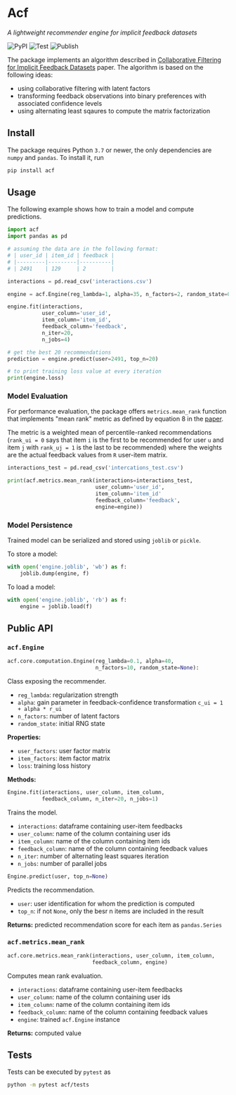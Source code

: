 # Acf

[1]: https://dl.acm.org/doi/10.1109/ICDM.2008.22

*A lightweight recommender engine for implicit feedback datasets*

![PyPI](https://badge.fury.io/py/acf.svg)
![Test](https://github.com/jancervenka/acf/actions/workflows/test.yml/badge.svg)
![Publish](https://github.com/jancervenka/acf/actions/workflows/publish.yml/badge.svg)

The package implements an algorithm described in
[Collaborative Filtering for Implicit Feedback Datasets][1] paper. 
The algorithm is based on the following ideas:

* using collaborative filtering with latent factors
* transforming feedback observations into binary preferences
  with associated confidence levels
* using alternating least sqaures to compute the matrix factorization

## Install

The package requires Python `3.7` or newer, the only dependencies are
`numpy` and `pandas`. To install it, run

```bash
pip install acf
```

## Usage

The following example shows how to train a model and compute predictions.

```python
import acf
import pandas as pd

# assuming the data are in the following format:
# | user_id | item_id | feedback |
# |---------|---------|----------|
# | 2491    | 129     | 2        |

interactions = pd.read_csv('interactions.csv')

engine = acf.Engine(reg_lambda=1, alpha=35, n_factors=2, random_state=0)

engine.fit(interactions,
           user_column='user_id',
           item_column='item_id',
           feedback_column='feedback',
           n_iter=20,
           n_jobs=4)

# get the best 20 recommendations
prediction = engine.predict(user=2491, top_n=20)

# to print training loss value at every iteration
print(engine.loss)
```

### Model Evaluation

For performance evaluation, the package offers `metrics.mean_rank`
function that implements "mean rank" metric as defined by equation
8 in the [paper][1].

The metric is a weighted mean of percentile-ranked recommendations
(`rank_ui = 0` says that item `i` is the first to be recommended for
user `u` and item `j` with `rank_uj = 1` is the last to be recommended)
where the weights are the actual feedback values from `R` user-item matrix.

```python
interactions_test = pd.read_csv('intercations_test.csv')

print(acf.metrics.mean_rank(interactions=interactions_test,
                            user_column='user_id',
                            item_column='item_id'
                            feedback_column='feedback',
                            engine=engine))
```

### Model Persistence

Trained model can be serialized and stored using `joblib` or `pickle`.

To store a model:

```python
with open('engine.joblib', 'wb') as f:
    joblib.dump(engine, f)
```

To load a model:

```python
with open('engine.joblib', 'rb') as f:
    engine = joblib.load(f)
```

## Public API

### `acf.Engine`

```python
acf.core.computation.Engine(reg_lambda=0.1, alpha=40,
                            n_factors=10, random_state=None):
```

Class exposing the recommender.

* `reg_lambda`: regularization strength
* `alpha`: gain parameter in feedback-confidence transformation 
           `c_ui = 1 + alpha * r_ui`
* `n_factors`: number of latent factors
* `random_state`: initial RNG state

__Properties:__

* `user_factors`: user factor matrix
* `item_factors`: item factor matrix
* `loss`: training loss history

__Methods:__

```python
Engine.fit(interactions, user_column, item_column,
           feedback_column, n_iter=20, n_jobs=1)
```

Trains the model.

* `interactions`: dataframe containing user-item feedbacks
* `user_column`: name of the column containing user ids
* `item_column`: name of the column containing item ids
* `feedback_column`: name of the column containing feedback values
* `n_iter`: number of alternating least squares iteration
* `n_jobs`: number of parallel jobs

```python
Engine.predict(user, top_n=None)
```

Predicts the recommendation.

* `user`: user identification for whom the prediction is computed
* `top_n`: if not `None`, only the besr n items are included in the result

__Returns:__ predicted recommendation score for each item as `pandas.Series`

### `acf.metrics.mean_rank`

```python
acf.core.metrics.mean_rank(interactions, user_column, item_column,
                           feedback_column, engine)
```

Computes mean rank evaluation.

* `interactions`: dataframe containing user-item feedbacks
* `user_column`: name of the column containing user ids
* `item_column`: name of the column containing item ids
* `feedback_column`: name of the column containing feedback values
* `engine`: trained `acf.Engine` instance

__Returns:__ computed value

## Tests

Tests can be executed by `pytest` as

```bash
python -m pytest acf/tests
```
